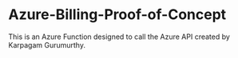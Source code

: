 # Azure-Billing-Proof-of-Concept
This is an Azure Function designed to call the Azure API created by Karpagam Gurumurthy. 
